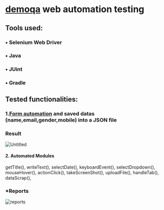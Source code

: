 # [demoqa](https://demoqa.com/automation-practice-form) web automation testing

## Tools used:

### • Selenium Web Driver

### • Java

### • JUint

### • Gradle





## Tested functionalities:

###  1.[Form automation](https://demoqa.com/automation-practice-form) and saved datas (name,email,gender,mobile) into a JSON file



### Result

![Untitled](https://user-images.githubusercontent.com/102640942/183817088-a8a08dcd-a005-4ff3-9a33-22b0a5cf272d.png)




####  2. Automated Modules 
getTitle(), 
writeText(), 
selectDate(), 
keyboardEvent(), 
selectDropdown(),  
mouseHover(), 
actionClick(), 
takeScreenShot(), 
uploadFile(), 
handleTab(),
dataScrap(),


### *Reports
![reports](https://user-images.githubusercontent.com/102640942/184291545-4a042edc-f501-4e80-a1df-396e9900b1a6.png)

